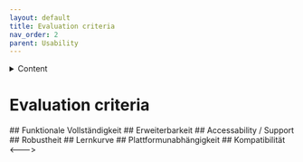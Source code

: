 ```yaml
---
layout: default
title: Evaluation criteria
nav_order: 2
parent: Usability
---
```


<details close markdown="block">
  <summary>
    Content
  </summary>
  {: .text-delta }
1. TOC
{:toc}
</details>

# Evaluation criteria

<!---Ziele und Bewertungskriterien--->

<!--->

## Funktionale Vollständigkeit

## Erweiterbarkeit

## Accessability / Support

## Robustheit

## Lernkurve

## Plattformunabhängigkeit

## Kompatibilität

<--->
